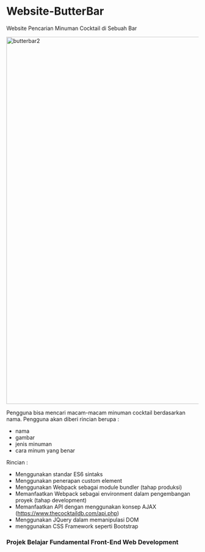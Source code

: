 # Website-ButterBar
Website Pencarian Minuman Cocktail di Sebuah Bar

<img width="960" alt="butterbar2" src="https://user-images.githubusercontent.com/57089512/147777655-09889e18-ba1f-47d0-9f02-b07f502009bf.png">

Pengguna bisa mencari macam-macam minuman cocktail berdasarkan nama. 
Pengguna akan diberi rincian berupa :
- nama
- gambar
- jenis minuman
- cara minum yang benar

Rincian :
- Menggunakan standar ES6 sintaks
- Menggunakan penerapan custom element
- Menggunakan Webpack sebagai module bundler (tahap produksi)
- Memanfaatkan Webpack sebagai environment dalam pengembangan proyek (tahap development)
- Memanfaatkan API dengan menggunakan konsep AJAX (https://www.thecocktaildb.com/api.php)
- Menggunakan JQuery dalam memanipulasi DOM
- menggunakan CSS Framework seperti Bootstrap

### Projek Belajar Fundamental Front-End Web Development
